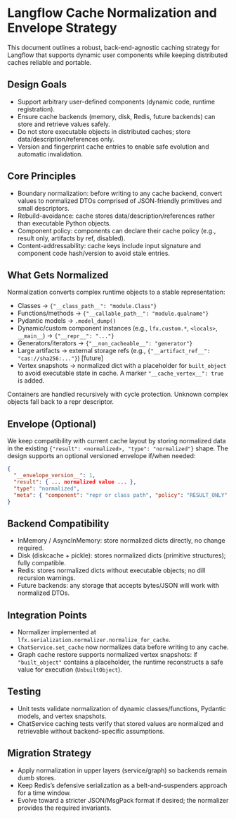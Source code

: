 # Langflow Cache Normalization and Envelope Strategy

This document outlines a robust, back-end-agnostic caching strategy for Langflow that supports dynamic user components while keeping distributed caches reliable and portable.

## Design Goals

- Support arbitrary user-defined components (dynamic code, runtime registration).
- Ensure cache backends (memory, disk, Redis, future backends) can store and retrieve values safely.
- Do not store executable objects in distributed caches; store data/description/references only.
- Version and fingerprint cache entries to enable safe evolution and automatic invalidation.

## Core Principles

- Boundary normalization: before writing to any cache backend, convert values to normalized DTOs comprised of JSON-friendly primitives and small descriptors.
- Rebuild-avoidance: cache stores data/description/references rather than executable Python objects.
- Component policy: components can declare their cache policy (e.g., result only, artifacts by ref, disabled).
- Content-addressability: cache keys include input signature and component code hash/version to avoid stale entries.

## What Gets Normalized

Normalization converts complex runtime objects to a stable representation:

- Classes → `{"__class_path__": "module.Class"}`
- Functions/methods → `{"__callable_path__": "module.qualname"}`
- Pydantic models → `.model_dump()`
- Dynamic/custom component instances (e.g., `lfx.custom.*`, `<locals>`, `__main__`) → `{"__repr__": "..."}`
- Generators/iterators → `{"__non_cacheable__": "generator"}`
- Large artifacts → external storage refs (e.g., `{"__artifact_ref__": "cas://sha256:..."}`) [future]
- Vertex snapshots → normalized dict with a placeholder for `built_object` to avoid executable state in cache. A marker `"__cache_vertex__": true` is added.

Containers are handled recursively with cycle protection. Unknown complex objects fall back to a repr descriptor.

## Envelope (Optional)

We keep compatibility with current cache layout by storing normalized data in the existing `{"result": <normalized>, "type": "normalized"}` shape. The design supports an optional versioned envelope if/when needed:

```json
{
  "__envelope_version__": 1,
  "result": { ... normalized value ... },
  "type": "normalized",
  "meta": { "component": "repr or class path", "policy": "RESULT_ONLY" }
}
```

## Backend Compatibility

- InMemory / AsyncInMemory: store normalized dicts directly, no change required.
- Disk (diskcache + pickle): stores normalized dicts (primitive structures); fully compatible.
- Redis: stores normalized dicts without executable objects; no dill recursion warnings.
- Future backends: any storage that accepts bytes/JSON will work with normalized DTOs.

## Integration Points

- Normalizer implemented at `lfx.serialization.normalizer.normalize_for_cache`.
- `ChatService.set_cache` now normalizes data before writing to any cache.
- Graph cache restore supports normalized vertex snapshots: if `"built_object"` contains a placeholder, the runtime reconstructs a safe value for execution (`UnbuiltObject`).

## Testing

- Unit tests validate normalization of dynamic classes/functions, Pydantic models, and vertex snapshots.
- ChatService caching tests verify that stored values are normalized and retrievable without backend-specific assumptions.

## Migration Strategy

- Apply normalization in upper layers (service/graph) so backends remain dumb stores.
- Keep Redis’s defensive serialization as a belt-and-suspenders approach for a time window.
- Evolve toward a stricter JSON/MsgPack format if desired; the normalizer provides the required invariants.

